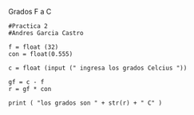 Grados F a C
    
    #Practica 2
    #Andres Garcia Castro
    
    f = float (32) 
    con = float(0.555)
    
    c = float (input (" ingresa los grados Celcius "))
    
    gf = c - f 
    r = gf * con
    
    print ( "los grados son " + str(r) + " C" )

